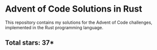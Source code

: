 # Advent of Code Solutions in Rust

This repository contains my solutions for the Advent of Code challenges, implemented in the Rust programming language.

## Total stars: 37*
